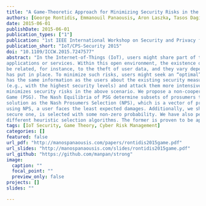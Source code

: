 ```yaml
---
title: "A Game-Theoretic Approach for Minimizing Security Risks in the Internet-of-Things"
authors: [George Rontidis, Emmanouil Panaousis, Aron Laszka, Tasos Dagiuklas, Pasquale Malacaria, Tansu Alpcan]
date: 2015-06-01
publishDate: 2015-06-01
publication_types: ["1"]
publication: "1st IEEE International Workshop on Security and Privacy for Internet of Things and Cyber-Physical Systems, in conjunction with IEEE ICC 2015"
publication_short: "IoT/CPS-Security 2015"
doi: "10.1109/ICCW.2015.7247577"
abstract: "In the Internet-of-Things (IoT), users might share part of their data with different IoT prosumers, which offer
applications or services. Within this open environment, the existence of an adversary introduces security risks. These can
be related, for instance, to the theft of user data, and they vary depending on the security controls that each IoT prosumer
has put in place. To minimize such risks, users might seek an “optimal” set of prosumers. However, assuming the adversary
has the same information as the users about the existing security measures, he can then devise which prosumers will be preferable
(e.g., with the highest security levels) and attack them more intensively. This paper proposes a decision-support approach that
minimizes security risks in the above scenario. We propose a non-cooperative, two-player game entitled Prosumers Selection
Game (PSG). The Nash Equilibria of PSG determine subsets of prosumers that optimize users’ payoffs. We refer to any game
solution as the Nash Prosumers Selection (NPS), which is a vector of probabilities over subsets of prosumers. We show that when
using NPS, a user faces the least expected damages. Additionally, we show that according to NPS every prosumer, even the least
secure one, is selected with some non-zero probability. We have also performed simulations to compare NPS against two
different heuristic selection algorithms. The former is proven to be approximately 38% more effective in terms of security-risk mitigation."
tags: [IoT Security, Game Theory, Cyber Risk Management]
categories: []
featured: false
url_pdf: "http://manospanaousis.com/papers/rontidis2015game.pdf"
url_slides: "http://manospanaousis.com/slides/rontidis2015game.pdf"
url_github: "https://github.com/manpan/strong"
image:
  caption: ""
  focal_point: ""
  preview_only: false
projects: []
slides: ""

---
```

